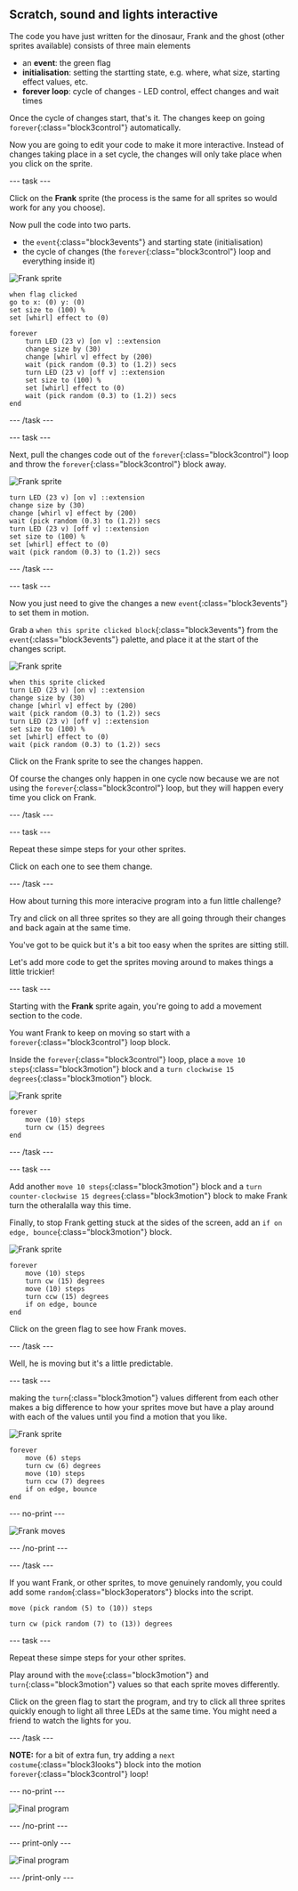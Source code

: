 ## Scratch, sound and lights interactive

The code you have just written for the dinosaur, Frank and the ghost (other sprites available) consists of three main elements

+ an **event**: the green flag
+ **initialisation**: setting the startting state, e.g. where, what size, starting effect values, etc.
+ **forever loop**: cycle of changes - LED control, effect changes and wait times

Once the cycle of changes start, that's it. The changes keep on going `forever`{:class="block3control"} automatically.

Now you are going to edit your code to make it more interactive. Instead of changes taking place in a set cycle, the changes will only take place when you click on the sprite.

--- task ---

Click on the **Frank** sprite (the process is the same for all sprites so would work for any you choose).

Now pull the code into two parts.
+ the `event`{:class="block3events"} and starting state (initialisation)
+ the cycle of changes (the `forever`{:class="block3control"} loop and everything inside it)

![Frank sprite](images/frankSpriteIdentifier.png)

```blocks3
when flag clicked
go to x: (0) y: (0)
set size to (100) %
set [whirl] effect to (0)

forever
    turn LED (23 v) [on v] ::extension
    change size by (30)
    change [whirl v] effect by (200)
    wait (pick random (0.3) to (1.2)) secs
    turn LED (23 v) [off v] ::extension
    set size to (100) %
    set [whirl] effect to (0)
    wait (pick random (0.3) to (1.2)) secs
end
```

--- /task ---

--- task ---

Next, pull the changes code out of the `forever`{:class="block3control"} loop and throw the `forever`{:class="block3control"} block away.

![Frank sprite](images/frankSpriteIdentifier.png)

```blocks3
turn LED (23 v) [on v] ::extension
change size by (30)
change [whirl v] effect by (200)
wait (pick random (0.3) to (1.2)) secs
turn LED (23 v) [off v] ::extension
set size to (100) %
set [whirl] effect to (0)
wait (pick random (0.3) to (1.2)) secs
```

--- /task ---

--- task ---

Now you just need to give the changes a new `event`{:class="block3events"} to set them in motion.

Grab a `when this sprite clicked block`{:class="block3events"} from the `event`{:class="block3events"} palette, and place it at the start of the changes script.

![Frank sprite](images/frankSpriteIdentifier.png)

```blocks3
when this sprite clicked
turn LED (23 v) [on v] ::extension
change size by (30)
change [whirl v] effect by (200)
wait (pick random (0.3) to (1.2)) secs
turn LED (23 v) [off v] ::extension
set size to (100) %
set [whirl] effect to (0)
wait (pick random (0.3) to (1.2)) secs
```

Click on the Frank sprite to see the changes happen. 

Of course the changes only happen in one cycle now because we are not using the `forever`{:class="block3control"} loop, but they will happen every time you click on Frank.

--- /task ---

--- task ---

Repeat these simpe steps for your other sprites.

Click on each one to see them change.

--- /task ---

How about turning this more interacive program into a fun little challenge?

Try and click on all three sprites so they are all going through their changes and back again at the same time.

You've got to be quick but it's a bit too easy when the sprites are sitting still.

Let's add more code to get the sprites moving around to makes things a little trickier!

--- task ---

Starting with the **Frank** sprite again, you're going to add a movement section to the code.

You want Frank to keep on moving so start with a `forever`{:class="block3control"} loop block.

Inside the `forever`{:class="block3control"} loop, place a `move 10 steps`{:class="block3motion"} block and a `turn clockwise 15 degrees`{:class="block3motion"} block.

![Frank sprite](images/frankSpriteIdentifier.png)

```blocks3
forever
    move (10) steps
    turn cw (15) degrees
end
```

--- /task ---

--- task ---

Add another `move 10 steps`{:class="block3motion"} block and a `turn counter-clockwise 15 degrees`{:class="block3motion"} block to make Frank turn the otheralalla way this time.

Finally, to stop Frank getting stuck at the sides of the screen, add an `if on edge, bounce`{:class="block3motion"} block.

![Frank sprite](images/frankSpriteIdentifier.png)

```blocks3
forever
    move (10) steps
    turn cw (15) degrees
    move (10) steps
    turn ccw (15) degrees
    if on edge, bounce
end
```

Click on the green flag to see how Frank moves.

--- /task ---

Well, he is moving but it's a little predictable.

--- task ---

making the `turn`{:class="block3motion"} values different from each other makes a big difference to how your sprites move but have a play around with each of the values until you find a motion that you like.

![Frank sprite](images/frankSpriteIdentifier.png)

```blocks3
forever
    move (6) steps
    turn cw (6) degrees
    move (10) steps
    turn ccw (7) degrees
    if on edge, bounce
end
```

--- no-print ---

![Frank moves](images/interactive_frankMoves.gif)

--- /no-print ---

--- /task ---

If you want Frank, or other sprites, to move genuinely randomly, you could add some `random`{:class="block3operators"} blocks into the script.

```blocks3
move (pick random (5) to (10)) steps

turn cw (pick random (7) to (13)) degrees   
```

--- task ---

Repeat these simpe steps for your other sprites.

Play around with the `move`{:class="block3motion"} and `turn`{:class="block3motion"} values so that each sprite moves differently.

Click on the green flag to start the program, and try to click all three sprites quickly enough to light all three LEDs at the same time. You might need a friend to watch the lights for you.

--- /task ---

**NOTE:** for a bit of extra fun, try adding a `next costume`{:class="block3looks"} block into the motion `forever`{:class="block3control"} loop!

--- no-print ---

![Final program](images/interactive_final.gif)

--- /no-print ---

--- print-only ---

![Final program](images/interactive_final.png)

--- /print-only ---